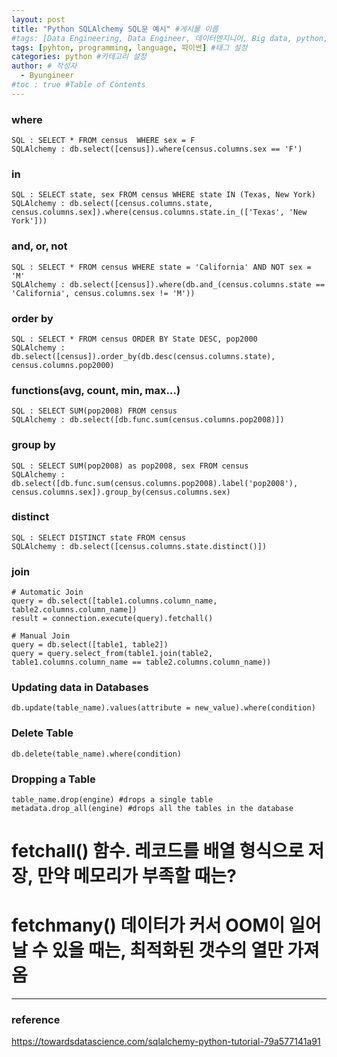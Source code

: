 ```yaml
---
layout: post
title: "Python SQLAlchemy SQL문 예시" #게시물 이름
#tags: [Data Engineering, Data Engineer, 데이터엔지니어, Big data, python, python3, ,sqlalchemy, ORM, ,dbapi, study] #태그 설정
tags: [pyhton, programming, language, 파이썬] #태그 설정
categories: python #카테고리 설정
author: # 작성자
  - Byungineer
#toc : true #Table of Contents
---
```


### where
```
SQL : SELECT * FROM census  WHERE sex = F
SQLAlchemy : db.select([census]).where(census.columns.sex == 'F')
```

### in
```
SQL : SELECT state, sex FROM census WHERE state IN (Texas, New York)
SQLAlchemy : db.select([census.columns.state, census.columns.sex]).where(census.columns.state.in_(['Texas', 'New York']))
```

### and, or, not
```
SQL : SELECT * FROM census WHERE state = 'California' AND NOT sex = 'M'
SQLAlchemy : db.select([census]).where(db.and_(census.columns.state == 'California', census.columns.sex != 'M'))
```

### order by
```
SQL : SELECT * FROM census ORDER BY State DESC, pop2000
SQLAlchemy : db.select([census]).order_by(db.desc(census.columns.state), census.columns.pop2000)
```

### functions(avg, count, min, max…)
```
SQL : SELECT SUM(pop2008) FROM census
SQLAlchemy : db.select([db.func.sum(census.columns.pop2008)])
```

### group by
```
SQL : SELECT SUM(pop2008) as pop2008, sex FROM census
SQLAlchemy : db.select([db.func.sum(census.columns.pop2008).label('pop2008'), census.columns.sex]).group_by(census.columns.sex)
```

### distinct
```
SQL : SELECT DISTINCT state FROM census
SQLAlchemy : db.select([census.columns.state.distinct()])
```

### join
```
# Automatic Join
query = db.select([table1.columns.column_name, table2.columns.column_name])
result = connection.execute(query).fetchall()

# Manual Join
query = db.select([table1, table2])
query = query.select_from(table1.join(table2, table1.columns.column_name == table2.columns.column_name))
```

### Updating data in Databases
```
db.update(table_name).values(attribute = new_value).where(condition)
```

### Delete Table
```
db.delete(table_name).where(condition)
```

### Dropping a Table
```
table_name.drop(engine) #drops a single table
metadata.drop_all(engine) #drops all the tables in the database
```
# fetchall() 함수. 레코드를 배열 형식으로 저장, 만약 메모리가 부족할 때는?
# fetchmany() 데이터가 커서 OOM이 일어날 수 있을 때는, 최적화된 갯수의 열만 가져옴
---

### reference

https://towardsdatascience.com/sqlalchemy-python-tutorial-79a577141a91